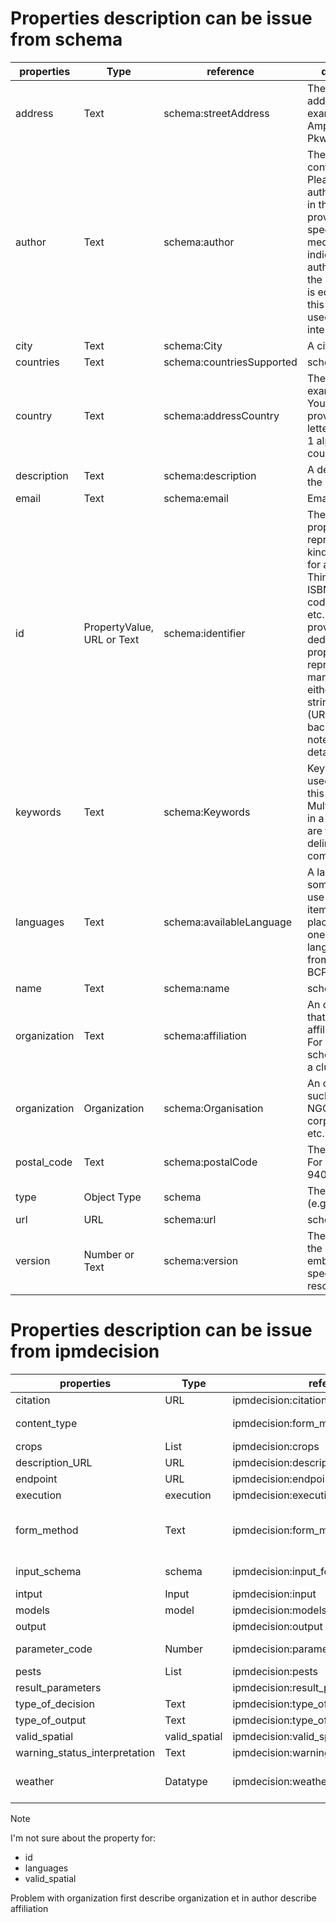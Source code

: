 # Properties description can be issue from schema

| properties | Type | reference | description |
|--|--|--|--|
| address | Text | schema:streetAddress | The street address. For example, 1600 Amphitheatre Pkwy. |
| author | Text | schema:author | The author of this content or rating. Please note that author is special in that HTML 5 provides a special mechanism for indicating authorship via the rel tag. That is equivalent to this and may be used interchangeably. |
| city | Text | schema:City | A city or town. |
| countries | Text | schema:countriesSupported | schema:Thing | Countries for which the application is supported. You can also provide the two-letter ISO 3166-1 alpha-2 country code. |
| country | Text | schema:addressCountry | The country. For example, USA. You can also provide the two-letter ISO 3166-1 alpha-2 country code. |
| description | Text | schema:description | A description of the item. |
| email | Text | schema:email | Email address. |
| id | PropertyValue, URL or Text | schema:identifier | The identifier property represents any kind of identifier for any kind of Thing, such as ISBNs, GTIN codes, UUIDs etc. Schema.org provides dedicated properties for representing many of these, either as textual strings or as URL (URI) links. See background notes for more details |
| keywords | Text | schema:Keywords | Keywords or tags used to describe this content. Multiple entries in a keywords list are typically delimited by commas. |
| languages | Text | schema:availableLanguage | A language someone may use with or at the item, service or place. Please use one of the language codes from the IETF BCP 47 standard |
| name | Text | schema:name | schema:Thing | The name of the item.(organisation,model,author) |
| organization | Text | schema:affiliation | An organization that this person is affiliated with. For example, a school/university, a club, or a team. |
| organization | Organization | schema:Organisation | An organization such as a school, NGO, corporation, club, etc. |
| postal_code | Text | schema:postalCode | The postal code. For example, 94043. |
| type | Object Type | schema | The object type (e.g. ONTHEFLY). |
| url | URL | schema:url | schema:Thing | URL of the item. |
| version | Number or Text | schema:version | The version of the CreativeWork embodied by a specified resource. |

# Properties description can be issue from ipmdecision
| properties | Type | reference | description |
|--|--|--|--|
| citation | URL | ipmdecision:citation | List of DOI about model |
| content_type |  | ipmdecision:form_method | Regular forms: application/x-www-form-urlencoded , Regular forms with files (<input type="file">): multipart/form-data |
| crops | List | ipmdecision:crops | list of crop using EPPO code. See code on <https://gd.eppo.int/> |
| description_URL | URL | ipmdecision:description_URL | url of documentation about model |
| endpoint | URL | ipmdecision:endpoint | URL where your service can be accessed by a client application. |
| execution | execution | ipmdecision:execution | execution of model |
| form_method | Text | ipmdecision:form_method | The formmethod attribute specifies which HTTP method to use when sending the form-data,The form-data can be sent as URL variables (with method="get") or as HTTP post (with method="post") definition trouvé dans <https://www.w3schools.com/tags/att_button_formmethod.asp> |
| input_schema | schema | ipmdecision:input_format | The input template should adhere to the JSON Schema standard: <https://json-schema.org/> |
| intput | Input | ipmdecision:input | datatype input in the model |
| models | model | ipmdecision:models | model Catalog with their description |
| output |  | ipmdecision:output | Definition of the result parameters specific for this DSS model |
| parameter_code | Number | ipmdecision:parameter_code | is an identifier for described variable parameter_code id is on <https://github.com/H2020-IPM-Decisions/formats/blob/master/weather_data/> |
| pests | List | ipmdecision:pests | list of a pest using EPPO code See code on <https://gd.eppo.int/> |
| result_parameters |  | ipmdecision:result_parameters | Definition of the result parameters specific for this DSS model |
| type_of_decision | Text | ipmdecision:type_of_decision | indicate the type of decision for user |
| type_of_output | Text | ipmdecision:type_of_output | indicate the type of output |
| valid_spatial | valid_spatial | ipmdecision:valid_spatial | spatial validation of model |
| warning_status_interpretation | Text | ipmdecision:warning_status_interpretation | Definition of the warning_station_interpretation specific for this DSS model |
| weather | Datatype | ipmdecision:weather | weather data for parameter_code is described in <https://github.com/H2020-IPM-Decisions/formats/blob/master/weather_data/weather_parameters_draft_v2.yaml> |

>[!NOTE] 
>I'm not sure about the property for:
> * id
> * languages
> * valid_spatial
>
>Problem with organization first describe organization et in author describe affiliation
